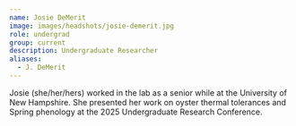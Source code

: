 ```yaml
---
name: Josie DeMerit
image: images/headshots/josie-demerit.jpg
role: undergrad
group: current
description: Undergraduate Researcher
aliases: 
  - J. DeMerit
---
```


Josie (she/her/hers) worked in the lab as a senior while at the University of New Hampshire. She presented her work on oyster thermal tolerances and Spring phenology at the 2025 Undergraduate Research Conference. 